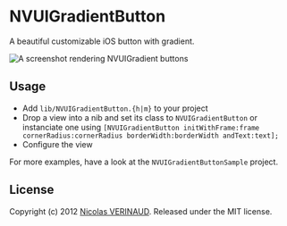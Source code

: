 # NVUIGradientButton

A beautiful customizable iOS button with gradient.

![A screenshot rendering NVUIGradient buttons](/nverinaud/NVUIGradientButton/blob/master/images/screen.png)

## Usage

* Add `lib/NVUIGradientButton.{h|m}` to your project
* Drop a view into a nib and set its class to `NVUIGradientButton` or instanciate one using `[NVUIGradientButton initWithFrame:frame cornerRadius:cornerRadius borderWidth:borderWidth andText:text];`
* Configure the view

For more examples, have a look at the `NVUIGradientButtonSample` project.

## License

Copyright (c) 2012 [Nicolas VERINAUD](http://www.nverinaud.com). Released under the MIT license.
